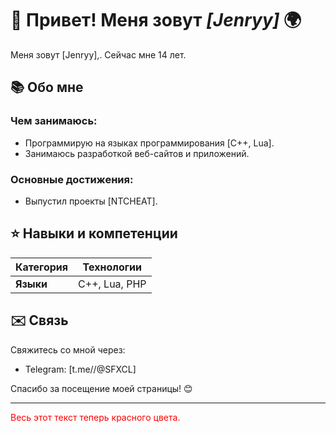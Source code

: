 # 👋 **Привет!** Меня зовут ***[Jenryy]*** 🌍

Меня зовут [Jenryy],. Сейчас мне 14 лет.

## 📚 **Обо мне**

### **Чем занимаюсь:**
- Программирую на языках программирования [C++, Lua].
- Занимаюсь разработкой веб-сайтов и приложений.

### **Основные достижения:**
- Выпустил проекты [NTCHEAT].

## ⭐️ **Навыки и компетенции**

| **Категория**       | **Технологии**                   |
|---------------------|----------------------------------|
| **Языки**           | C++, Lua, PHP                    |

## ✉️ **Связь**

Свяжитесь со мной через:
- Telegram: [t.me//@SFXCL]

Спасибо за посещение моей страницы! 😊

---

<p style="color: red;">Весь этот текст теперь красного цвета.</p>
